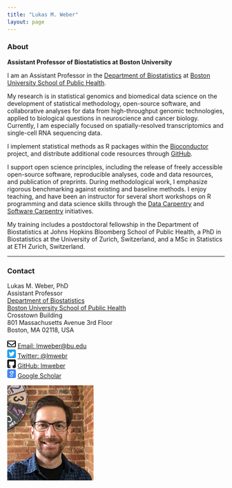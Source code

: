 ```yaml
---
title: "Lukas M. Weber"
layout: page
---
```



### About

**Assistant Professor of Biostatistics at Boston University**

I am an Assistant Professor in the [Department of Biostatistics](https://www.bu.edu/sph/about/departments/biostatistics/) at [Boston University School of Public Health](https://www.bu.edu/sph/).

My research is in statistical genomics and biomedical data science on the development of statistical methodology, open-source software, and collaborative analyses for data from high-throughput genomic technologies, applied to biological questions in neuroscience and cancer biology. Currently, I am especially focused on spatially-resolved transcriptomics and single-cell RNA sequencing data.

I implement statistical methods as R packages within the [Bioconductor](http://bioconductor.org/) project, and distribute additional code resources through [GitHub](https://github.com/lmweber).

I support open science principles, including the release of freely accessible open-source software, reproducible analyses, code and data resources, and publication of preprints. During methodological work, I emphasize rigorous benchmarking against existing and baseline methods. I enjoy teaching, and have been an instructor for several short workshops on R programming and data science skills through the [Data Carpentry](https://datacarpentry.org/) and [Software Carpentry](https://software-carpentry.org/) initiatives.

My training includes a postdoctoral fellowship in the Department of Biostatistics at Johns Hopkins Bloomberg School of Public Health, a PhD in Biostatistics at the University of Zurich, Switzerland, and a MSc in Statistics at ETH Zurich, Switzerland.


---


### Contact

<div class="row-fluid" markdown="1">
<div class="span7" markdown="1">

Lukas M. Weber, PhD <br/>
Assistant Professor <br/>
[Department of Biostatistics](https://www.bu.edu/sph/about/departments/biostatistics/) <br/>
[Boston University School of Public Health](https://www.bu.edu/sph/) <br/>
Crosstown Building <br/>
801 Massachusetts Avenue 3rd Floor <br/>
Boston, MA 02118, USA

<img src="images/envelope.svg" alt="Email logo" width="20"> [Email: lmweber@bu.edu]() <br/>
<img src="images/twitter.svg" alt="Twitter logo" width="20"> [Twitter: @lmwebr](https://twitter.com/lmwebr) <br/>
<img src="images/github.svg" alt="GitHub logo" width="20"> [GitHub: lmweber](https://github.com/lmweber) <br/>
<img src="images/scholar.svg" alt="Google Scholar logo" width="20"> [Google Scholar](https://scholar.google.com/citations?user=1vZo3toAAAAJ&hl=en)

</div>
<div class="span3" markdown="1">

<img src="images/Lukas_Weber_photo_small.jpg" alt="Lukas Weber photo" width="200">

</div>
</div>

